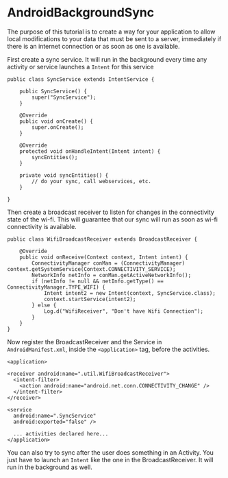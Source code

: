 # AndroidBackgroundSync

The purpose of this tutorial is to create a way for your application to allow local modifications to your data that must be sent to a server, immediately if there is an internet connection or as soon as one is available.

First create a sync service. It will run in the background every time any activity or service launches a `Intent` for this service

```
public class SyncService extends IntentService {

    public SyncService() {
        super("SyncService");
    }

    @Override
    public void onCreate() {
        super.onCreate();
    }

    @Override
    protected void onHandleIntent(Intent intent) {
        syncEntities();
    }

    private void syncEntities() {
        // do your sync, call webservices, etc.
    }

}
```

Then create a broadcast receiver to listen for changes in the connectivity state of the wi-fi. This will guarantee that our sync will run as soon as wi-fi connectivity is available.

```
public class WifiBroadcastReceiver extends BroadcastReceiver {

    @Override
    public void onReceive(Context context, Intent intent) {
        ConnectivityManager conMan = (ConnectivityManager) context.getSystemService(Context.CONNECTIVITY_SERVICE);
        NetworkInfo netInfo = conMan.getActiveNetworkInfo();
        if (netInfo != null && netInfo.getType() == ConnectivityManager.TYPE_WIFI) {
            Intent intent2 = new Intent(context, SyncService.class);
            context.startService(intent2);
        } else {
            Log.d("WifiReceiver", "Don't have Wifi Connection");
        }
    }
}
```
Now register the BroadcastReceiver and the Service in `AndroidManifest.xml`, inside the `<application>` tag, before the activities.

```
<application>

<receiver android:name=".util.WifiBroadcastReceiver">
  <intent-filter>
    <action android:name="android.net.conn.CONNECTIVITY_CHANGE" />
  </intent-filter>
</receiver>

<service
  android:name=".SyncService"
  android:exported="false" />
  
  ... activities declared here...
</application>
```

You can also try to sync after the user does something in an Activity. You just have to launch an `Intent` like the one in the BroadcastReceiver. It will run in the background as well.

